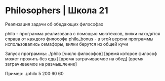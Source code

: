 # Philosophers | Школа 21

Реализация задачи об обедающих философах

philo - программа реализована с помощью мьютексов, вилки находятся справа от каждого философа
philo_bonus - в этой версии программы использовались семафоры, вилки берутся из общей кучи

Запуск программы: ./philo [число философов] [время которое философ может прожить без еды] [время затрачиваемое на обед] [время затрачиваемое на размышление]

Пример: ./philo 5 200 60 60 
